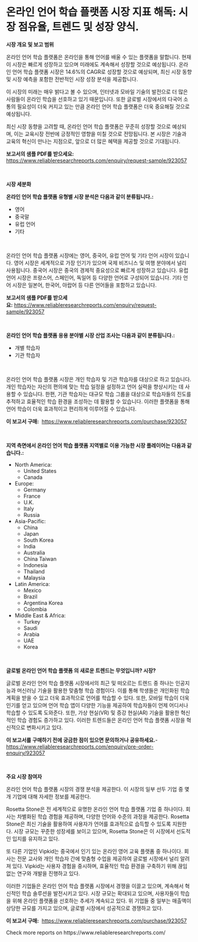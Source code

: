 <p><h1>온라인 언어 학습 플랫폼 시장 지표 해독: 시장 점유율, 트렌드 및 성장 양식.</h1></p><p><strong>시장 개요 및 보고 범위</strong></p>
<p><p>온라인 언어 학습 플랫폼은 온라인을 통해 언어를 배울 수 있는 플랫폼을 말합니다. 현재 이 시장은 빠르게 성장하고 있으며 미래에도 계속해서 성장할 것으로 예상됩니다. 온라인 언어 학습 플랫폼 시장은 14.6%의 CAGR로 성장할 것으로 예상되며, 최신 시장 동향 및 시장 예측을 포함한 전반적인 시장 성장 분석을 제공합니다.</p><p>이 시장의 미래는 매우 밝다고 볼 수 있으며, 인터넷과 모바일 기술의 발전으로 더 많은 사람들이 온라인 학습을 선호하고 있기 때문입니다. 또한 글로벌 시장에서의 다국어 소통의 필요성이 더욱 커지고 있는 만큼 온라인 언어 학습 플랫폼은 더욱 중요해질 것으로 예상됩니다.</p><p>최신 시장 동향을 고려할 때, 온라인 언어 학습 플랫폼은 꾸준히 성장할 것으로 예상되며, 이는 교육시장 전반에 긍정적인 영향을 미칠 것으로 전망됩니다. 본 시장은 기술과 교육의 혁신이 만나는 지점으로, 앞으로 더 많은 혜택을 제공할 것으로 기대됩니다.</p></p>
<p><strong>보고서의 샘플 PDF를 받으세요:</strong> <a href="https://www.reliableresearchreports.com/enquiry/request-sample/923057">https://www.reliableresearchreports.com/enquiry/request-sample/923057</a></p>
<p>&nbsp;</p>
<p><strong>시장 세분화</strong></p>
<p><strong>온라인 언어 학습 플랫폼 유형별 시장 분석은 다음과 같이 분류됩니다.:</strong></p>
<p><ul><li>영어</li><li>중국말</li><li>유럽 언어</li><li>기타</li></ul></p>
<p>&nbsp;</p>
<p><p>온라인 언어 학습 플랫폼 시장에는 영어, 중국어, 유럽 언어 및 기타 언어 시장이 있습니다. 영어 시장은 세계적으로 가장 인기가 있으며 국제 비즈니스 및 여행 분야에서 널리 사용됩니다. 중국어 시장은 중국의 경제적 중요성으로 빠르게 성장하고 있습니다. 유럽 언어 시장은 프랑스어, 스페인어, 독일어 등 다양한 언어로 구성되어 있습니다. 기타 언어 시장은 일본어, 한국어, 아랍어 등 다른 언어들을 포함하고 있습니다.</p></p>
<p><strong>보고서의 샘플 PDF를 받으세요:</strong>&nbsp;<a href="https://www.reliableresearchreports.com/enquiry/request-sample/923057">https://www.reliableresearchreports.com/enquiry/request-sample/923057</a></p>
<p>&nbsp;</p>
<p><strong> 온라인 언어 학습 플랫폼 응용 분야별 시장 산업 조사는 다음과 같이 분류됩니다.:</strong></p>
<p><ul><li>개별 학습자</li><li>기관 학습자</li></ul></p>
<p>&nbsp;</p>
<p><p>온라인 언어 학습 플랫폼 시장은 개인 학습자 및 기관 학습자를 대상으로 하고 있습니다. 개인 학습자는 자신의 편의에 맞는 학습 일정을 설정하고 언어 실력을 향상시키는 데 사용할 수 있습니다. 한편, 기관 학습자는 대규모 학습 그룹을 대상으로 학습자들의 진도를 추적하고 효율적인 학습 환경을 조성하는 데 활용할 수 있습니다. 이러한 플랫폼을 통해 언어 학습이 더욱 효과적이고 편리하게 이루어질 수 있습니다.</p></p>
<p><strong>이 보고서 구매:</strong>&nbsp; <a href="https://www.reliableresearchreports.com/purchase/923057">https://www.reliableresearchreports.com/purchase/923057</a></p>
<p>&nbsp;</p>
<p><strong>지역 측면에서 온라인 언어 학습 플랫폼 지역별로 이용 가능한 시장 플레이어는 다음과 같습니다.:</strong></p>
<p><ul>
    <li>
        North America:
        <ul>
            <li>United States</li>
            <li>Canada</li>
        </ul>
    </li>
    <li>
        Europe:
        <ul>
            <li>Germany</li>
            <li>France</li>
            <li>U.K.</li>
            <li>Italy</li>
            <li>Russia</li>
        </ul>
    </li>
    <li>
        Asia-Pacific:
        <ul>
            <li>China</li>
            <li>Japan</li>
            <li>South Korea</li>
            <li>India</li>
            <li>Australia</li>
            <li>China Taiwan</li>
            <li>Indonesia</li>
            <li>Thailand</li>
            <li>Malaysia</li>
        </ul>
    </li>
    <li>
        Latin America:
        <ul>
            <li>Mexico</li>
            <li>Brazil</li>
            <li>Argentina Korea</li>
            <li>Colombia</li>
        </ul>
    </li>
    <li>
        Middle East & Africa:
        <ul>
            <li>Turkey</li>
            <li>Saudi</li>
            <li>Arabia</li>
            <li>UAE</li>
            <li>Korea</li>
        </ul>
    </li>
    </ul></p>
<p>&nbsp;</p>
<p><strong>글로벌 온라인 언어 학습 플랫폼 의 새로운 트렌드는 무엇입니까? 시장?</strong></p>
<p><p>글로벌 온라인 언어 학습 플랫폼 시장에서의 최근 및 떠오르는 트렌드 중 하나는 인공지능과 머신러닝 기술을 활용한 맞춤형 학습 경험이다. 이를 통해 학생들은 개인화된 학습 계획을 받을 수 있고 더욱 효과적으로 언어를 학습할 수 있다. 또한, 모바일 학습이 더욱 인기를 얻고 있으며 언어 학습 앱이 다양한 기능을 제공하여 학습자들이 언제 어디서나 학습할 수 있도록 도와준다. 또한, 가상 현실(VR) 및 증강 현실(AR) 기술을 활용한 혁신적인 학습 경험도 증가하고 있다. 이러한 트렌드들은 온라인 언어 학습 플랫폼 시장을 혁신적으로 변화시키고 있다.</p></p>
<p><strong>이 보고서를 구매하기 전에 궁금한 점이 있으면 문의하거나 공유하세요.</strong>- <a href="https://www.reliableresearchreports.com/enquiry/pre-order-enquiry/923057">https://www.reliableresearchreports.com/enquiry/pre-order-enquiry/923057</a></p>
<p>&nbsp;</p>
<p><strong>주요 시장 참여자</strong></p>
<p><p>온라인 언어 학습 플랫폼 시장의 경쟁 분석을 제공한다. 이 시장의 일부 선두 기업 중 몇 개 기업에 대해 자세한 정보를 제공한다.</p><p>Rosetta Stone은 전 세계적으로 유명한 온라인 언어 학습 플랫폼 기업 중 하나이다. 회사는 차별화된 학습 경험을 제공하며, 다양한 언어와 수준의 과정을 제공한다. Rosetta Stone은 최신 기술을 활용하여 사용자가 언어를 효과적으로 습득할 수 있도록 지원한다. 시장 규모는 꾸준한 성장세를 보이고 있으며, Rosetta Stone은 이 시장에서 선도적인 입지를 유지하고 있다.</p><p>또 다른 기업인 Vipkid는 중국에서 인기 있는 온라인 영어 교육 플랫폼 중 하나이다. 회사는 전문 교사와 개인 학습자 간에 맞춤형 수업을 제공하여 글로벌 시장에서 널리 알려져 있다. Vipkid는 사용자 경험을 중시하며, 효율적인 학습 환경을 구축하기 위해 끊임없는 연구와 개발을 진행하고 있다.</p><p>이러한 기업들은 온라인 언어 학습 플랫폼 시장에서 경쟁을 이끌고 있으며, 계속해서 혁신적인 학습 솔루션을 발전시키고 있다. 시장 규모는 확대되고 있으며, 사용자들이 학습을 위해 온라인 플랫폼을 선호하는 추세가 계속되고 있다. 위 기업들 중 일부는 매출액이 상당한 규모를 가지고 있으며, 글로벌 시장에서 성공적으로 경쟁하고 있다.</p></p>
<p><strong>이 보고서 구매:</strong>&nbsp;&nbsp;<a href="https://www.reliableresearchreports.com/purchase/923057">https://www.reliableresearchreports.com/purchase/923057</a></p>
<p>Check more reports on https://www.reliableresearchreports.com/</p>
